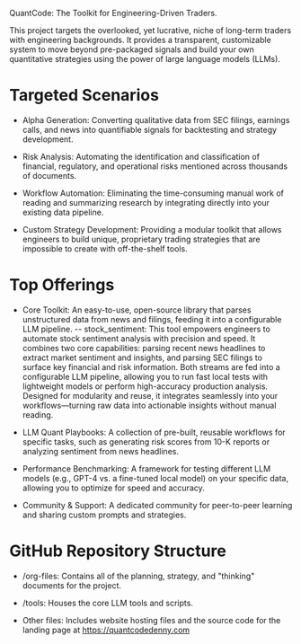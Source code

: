 QuantCode: The Toolkit for Engineering-Driven Traders.

This project targets the overlooked, yet lucrative, niche of long-term traders with engineering backgrounds. It provides a transparent, customizable system to move beyond pre-packaged signals and build your own quantitative strategies using the power of large language models (LLMs).

# Targeted Scenarios
- Alpha Generation: Converting qualitative data from SEC filings, earnings calls, and news into quantifiable signals for backtesting and strategy development.

- Risk Analysis: Automating the identification and classification of financial, regulatory, and operational risks mentioned across thousands of documents.

- Workflow Automation: Eliminating the time-consuming manual work of reading and summarizing research by integrating directly into your existing data pipeline.

- Custom Strategy Development: Providing a modular toolkit that allows engineers to build unique, proprietary trading strategies that are impossible to create with off-the-shelf tools.

# Top Offerings
- Core Toolkit: An easy-to-use, open-source library that parses unstructured data from news and filings, feeding it into a configurable LLM pipeline.
-- stock_sentiment: This tool empowers engineers to automate stock sentiment analysis with precision and speed. It combines two core capabilities: parsing recent news headlines to extract market sentiment and insights, and parsing SEC filings to surface key financial and risk information. Both streams are fed into a configurable LLM pipeline, allowing you to run fast local tests with lightweight models or perform high-accuracy production analysis. Designed for modularity and reuse, it integrates seamlessly into your workflows—turning raw data into actionable insights without manual reading.

- LLM Quant Playbooks: A collection of pre-built, reusable workflows for specific tasks, such as generating risk scores from 10-K reports or analyzing sentiment from news headlines.

- Performance Benchmarking: A framework for testing different LLM models (e.g., GPT-4 vs. a fine-tuned local model) on your specific data, allowing you to optimize for speed and accuracy.

- Community & Support: A dedicated community for peer-to-peer learning and sharing custom prompts and strategies.

# GitHub Repository Structure
- /org-files: Contains all of the planning, strategy, and "thinking" documents for the project.

- /tools: Houses the core LLM tools and scripts.

- Other files: Includes website hosting files and the source code for the landing page at https://quantcodedenny.com
